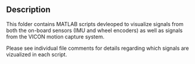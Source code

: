 ## Description
This folder contains MATLAB scripts devleoped to visualize signals from both the on-board sensors (IMU and wheel encoders) as well as signals from the VICON motion capture system. 

Please see individual file comments for details regarding which signals are vizualized in each script.